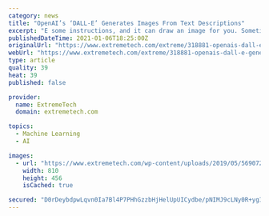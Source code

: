 ```yaml
---
category: news
title: "OpenAI’s ‘DALL-E’ Generates Images From Text Descriptions"
excerpt: "E some instructions, and it can draw an image for you. Sometimes the renderings are little better than fingerpainting, but other times they're startlingly accurate portrayals."
publishedDateTime: 2021-01-06T18:25:00Z
originalUrl: "https://www.extremetech.com/extreme/318881-openais-dall-e-generates-images-from-text-descriptions"
webUrl: "https://www.extremetech.com/extreme/318881-openais-dall-e-generates-images-from-text-descriptions"
type: article
quality: 39
heat: 39
published: false

provider:
  name: ExtremeTech
  domain: extremetech.com

topics:
  - Machine Learning
  - AI

images:
  - url: "https://www.extremetech.com/wp-content/uploads/2019/05/569072-artificial-intelligence-for-sales.jpg"
    width: 810
    height: 456
    isCached: true

secured: "D0rDeybdpwLqvn0Ia7Bl4P7PHhGzzbHjHelUpUICydbe/pNIMJ9cLNy0R+ygIaCXymGLPkRWpRLFjdIsCf8h9+DMVDlZby8a7ahPfVFy/d0P0M9uoZB0A1nnEEjdsnvBUZtfT3/vjkIFh2xukVhkFiBW5qQhB1mbxyLPRd7tBWM1FeMO3tH8IdXJAnQTgeEABhpOH9VGPXRrEXBtKnfmrMbTOT1yrpCdBiuH/77x1x3EfTiozwND4BzaYW5HwZNx0kNEgZ8Nz60NF1QrtnntXBw30OqiB+SBSBUhtbhTrGVd8bG06VCiCJt/MAwlEqrG5P7euStlx0IlfccIx6+zDInXcn3Tb+grKzHUl2z/tL4=;ZC1KqRk1dJH3Er/Q2S4L6Q=="
---
```


